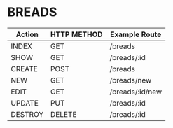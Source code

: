 # BREADS

| Action    | HTTP METHOD | Example Route   |
|-----------|-------------|-----------------|
| INDEX     | GET         | /breads         |
| SHOW      | GET         | /breads/:id     |
| CREATE    | POST        | /breads         |
| NEW       | GET         | /breads/new     |
| EDIT      | GET         | /breads/:id/new |
| UPDATE    | PUT         | /breads/:id     |
| DESTROY   | DELETE      | /breads/:id     |
